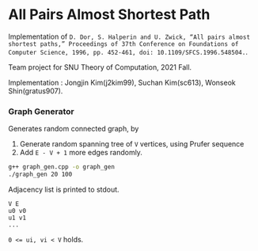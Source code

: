 # All Pairs Almost Shortest Path 

Implementation of `D. Dor, S. Halperin and U. Zwick, “All pairs almost shortest paths,” Proceedings of 37th Conference on Foundations of Computer Science, 1996, pp. 452-461, doi: 10.1109/SFCS.1996.548504.`.

Team project for SNU Theory of Computation, 2021 Fall. 

Implementation : Jongjin Kim(j2kim99), Suchan Kim(sc613), Wonseok Shin(gratus907).

### Graph Generator
Generates random connected graph, by 
1. Generate random spanning tree of `V` vertices, using Prufer sequence
2. Add `E - V + 1` more edges randomly. 

```sh
g++ graph_gen.cpp -o graph_gen
./graph_gen 20 100
```

Adjacency list is printed to stdout.
```
V E
u0 v0 
u1 v1 
... 
```
`0 <= ui, vi < V` holds.